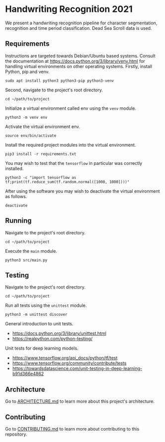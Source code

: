 # Handwriting Recognition 2021

We present a handwriting recognition pipeline for character segmentation, recognition and time period classification.
Dead Sea Scroll data is used.

## Requirements

Instructions are targeted towards Debian/Ubuntu based systems.
Consult the documentation at <https://docs.python.org/3/library/venv.html> for handling virtual environments on other operating systems.
Firstly, install Python, pip and venv.

    sudo apt install python3 python3-pip python3-venv

Second, navigate to the project's root directory.

    cd ~/path/to/project

Initialize a virtual environment called env using the `venv` module.

    python3 -m venv env

Activate the virtual environment env.

    source env/bin/activate

Install the required project modules into the virtual environment.

    pip3 install -r requirements.txt

You may wish to test that the `tensorflow` in particular was correctly installed.

    python3 -c "import tensorflow as tf;print(tf.reduce_sum(tf.random.normal([1000, 1000])))"

After using the software you may wish to deactivate the virtual environment as follows.

    deactivate

## Running

Navigate to the project's root directory.

    cd ~/path/to/project

Execute the `main` module.

    python3 src/main.py

## Testing

Navigate to the project's root directory.

    cd ~/path/to/project

Run all tests using the `unittest` module.

    python3 -m unittest discover

General introduction to unit tests.

- <https://docs.python.org/3/library/unittest.html>
- <https://realpython.com/python-testing/>

Unit tests for deep learning models.

- <https://www.tensorflow.org/api_docs/python/tf/test>
- <https://www.tensorflow.org/community/contribute/tests>
- <https://towardsdatascience.com/unit-testing-in-deep-learning-b91d366e4862>

## Architecture

Go to [ARCHITECTURE.md](ARCHITECTURE.md) to learn more about this project's architecture.

## Contributing

Go to [CONTRIBUTING.md](CONTRIBUTING.md) to learn more about contributing to this repository.
